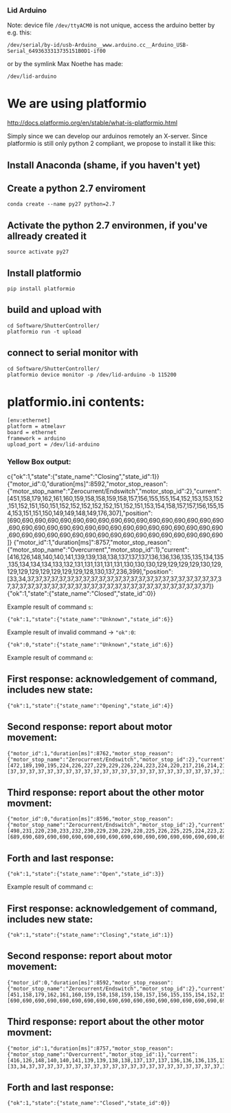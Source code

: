 ### Lid Arduino

Note:  device file `/dev/ttyACM0` is not unique, access the arduino better by e.g. this:

    /dev/serial/by-id/usb-Arduino__www.arduino.cc__Arduino_USB-Serial_6493633313735151B0D1-if00

or by the symlink Max Noethe has made:

    /dev/lid-arduino

# We are using platformio

http://docs.platformio.org/en/stable/what-is-platformio.html

Simply since we can develop our arduinos remotely an X-server. Since platformio is still only python 2 compliant, we propose to install it like this:

## Install Anaconda (shame, if you haven't yet)

## Create a python 2.7 enviroment

    conda create --name py27 python=2.7

## Activate the python 2.7 environmen, if you've allready created it

    source activate py27

## Install platformio

    pip install platformio


## build and upload with

    cd Software/ShutterController/
    platformio run -t upload

## connect to serial monitor with

    cd Software/ShutterController/
    platformio device monitor -p /dev/lid-arduino -b 115200


# platformio.ini contents:

    [env:ethernet]
    platform = atmelavr
    board = ethernet
    framework = arduino
    upload_port = /dev/lid-arduino

### Yellow Box output:

c{"ok":1,"state":{"state_name":"Closing","state_id":1}}
{"motor_id":0,"duration[ms]":8592,"motor_stop_reason":{"motor_stop_name":"Zerocurrent/Endswitch","motor_stop_id":2},"current":[451,158,179,162,161,160,159,158,158,159,158,157,156,155,155,154,152,153,153,152,151,152,151,150,151,152,152,152,152,152,151,152,151,153,154,158,157,157,156,155,154,153,151,151,150,149,149,148,149,176,307],"position":[690,690,690,690,690,690,690,690,690,690,690,690,690,690,690,690,690,690,690,690,690,690,690,690,690,690,690,690,690,690,690,690,690,690,690,690,690,690,690,690,690,690,690,690,690,690,690,690,690,690,690]}
{"motor_id":1,"duration[ms]":8757,"motor_stop_reason":{"motor_stop_name":"Overcurrent","motor_stop_id":1},"current":[416,126,148,140,140,141,139,139,138,138,137,137,137,136,136,136,135,135,134,135,135,134,134,134,133,132,131,131,131,131,131,130,130,130,129,129,129,129,130,129,129,129,129,129,129,129,129,128,130,137,236,399],"position":[33,34,37,37,37,37,37,37,37,37,37,37,37,37,37,37,37,37,37,37,37,37,37,37,37,37,37,37,37,37,37,37,37,37,37,37,37,37,37,37,37,37,37,37,37,37,37,37,37,37,37,37]}
{"ok":1,"state":{"state_name":"Closed","state_id":0}}


Example result of command `s`:

    {"ok":1,"state":{"state_name":"Unknown","state_id":6}}


Example result of invalid command -> `"ok":0`:

    {"ok":0,"state":{"state_name":"Unknown","state_id":6}}

Example result of command `o`:

## First response: acknowledgement of command, includes new state:

    {"ok":1,"state":{"state_name":"Opening","state_id":4}}

## Second response: report about motor movement:

    {"motor_id":1,"duration[ms]":8762,"motor_stop_reason":{"motor_stop_name":"Zerocurrent/Endswitch","motor_stop_id":2},"current":[472,189,190,195,224,226,227,229,229,226,224,223,224,220,217,216,214,214,214,216,215,213,212,214,212,214,214,212,213,215,212,211,210,208,209,208,209,209,209,209,209,207,206,205,205,206,205,204,203,202,205,132],"position":[37,37,37,37,37,37,37,37,37,37,37,37,37,37,37,37,37,37,37,37,37,37,37,37,37,37,37,37,37,37,37,37,37,37,37,37,37,37,37,37,37,37,37,37,37,37,37,37,37,37,37,37]}

## Third response: report about the other motor movment:

    {"motor_id":0,"duration[ms]":8596,"motor_stop_reason":{"motor_stop_name":"Zerocurrent/Endswitch","motor_stop_id":2},"current":[498,231,220,230,233,232,230,229,230,229,228,225,226,225,225,224,223,225,226,225,223,223,224,226,225,224,223,223,224,222,222,221,220,220,221,219,217,217,215,215,215,215,212,212,213,211,211,210,210,213,171],"position":[689,690,689,690,690,690,690,690,690,690,690,690,690,690,690,690,690,690,690,690,690,690,690,690,690,690,690,690,690,690,690,690,690,690,690,690,690,690,690,690,690,690,690,690,690,690,690,690,690,690,690]}

## Forth and last response:

    {"ok":1,"state":{"state_name":"Open","state_id":3}}

Example result of command `c`:

## First response: acknowledgement of command, includes new state:

    {"ok":1,"state":{"state_name":"Closing","state_id":1}}

## Second response: report about motor movement:

    {"motor_id":0,"duration[ms]":8592,"motor_stop_reason":{"motor_stop_name":"Zerocurrent/Endswitch","motor_stop_id":2},"current":[451,158,179,162,161,160,159,158,158,159,158,157,156,155,155,154,152,153,153,152,151,152,151,150,151,152,152,152,152,152,151,152,151,153,154,158,157,157,156,155,154,153,151,151,150,149,149,148,149,176,307],"position":[690,690,690,690,690,690,690,690,690,690,690,690,690,690,690,690,690,690,690,690,690,690,690,690,690,690,690,690,690,690,690,690,690,690,690,690,690,690,690,690,690,690,690,690,690,690,690,690,690,690,690]}

## Third response: report about the other motor movment:

    {"motor_id":1,"duration[ms]":8757,"motor_stop_reason":{"motor_stop_name":"Overcurrent","motor_stop_id":1},"current":[416,126,148,140,140,141,139,139,138,138,137,137,137,136,136,136,135,135,134,135,135,134,134,134,133,132,131,131,131,131,131,130,130,130,129,129,129,129,130,129,129,129,129,129,129,129,129,128,130,137,236,399],"position":[33,34,37,37,37,37,37,37,37,37,37,37,37,37,37,37,37,37,37,37,37,37,37,37,37,37,37,37,37,37,37,37,37,37,37,37,37,37,37,37,37,37,37,37,37,37,37,37,37,37,37,37]}

## Forth and last response:

    {"ok":1,"state":{"state_name":"Closed","state_id":0}}




